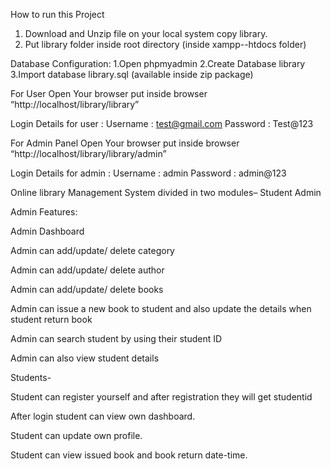 How to run this Project
1. Download and Unzip file on your local system copy library.
2. Put library folder inside root directory (inside xampp--htdocs folder)


Database Configuration:
1.Open phpmyadmin
2.Create Database library
3.Import database library.sql (available inside zip package)

For User
Open Your browser put inside browser “http://localhost/library/library”

Login Details for user :
Username : test@gmail.com
Password : Test@123


For Admin Panel
Open Your browser put inside browser “http://localhost/library/library/admin”

Login Details for admin :
Username : admin
Password : admin@123


Online library Management System divided in two modules–
Student
Admin


Admin Features:

Admin Dashboard

Admin can add/update/ delete category

Admin can add/update/ delete author

Admin can add/update/ delete books

Admin can issue a new book to student and also update the details when student return book

Admin can search student by using their student ID

Admin can also view student details



Students-

Student can register yourself and after registration they will get studentid

After login student can view own dashboard.

Student can update own profile.

Student can view issued book and book return date-time.





